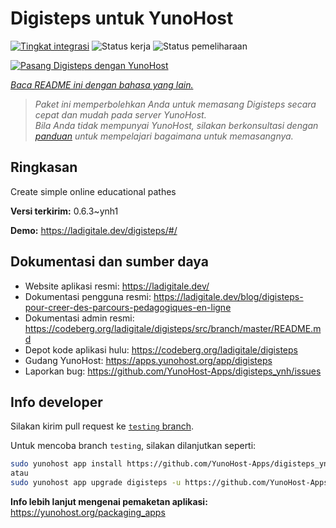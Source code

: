 <!--
N.B.: README ini dibuat secara otomatis oleh <https://github.com/YunoHost/apps/tree/master/tools/readme_generator>
Ini TIDAK boleh diedit dengan tangan.
-->

# Digisteps untuk YunoHost

[![Tingkat integrasi](https://apps.yunohost.org/badge/integration/digisteps)](https://ci-apps.yunohost.org/ci/apps/digisteps/)
![Status kerja](https://apps.yunohost.org/badge/state/digisteps)
![Status pemeliharaan](https://apps.yunohost.org/badge/maintained/digisteps)

[![Pasang Digisteps dengan YunoHost](https://install-app.yunohost.org/install-with-yunohost.svg)](https://install-app.yunohost.org/?app=digisteps)

*[Baca README ini dengan bahasa yang lain.](./ALL_README.md)*

> *Paket ini memperbolehkan Anda untuk memasang Digisteps secara cepat dan mudah pada server YunoHost.*  
> *Bila Anda tidak mempunyai YunoHost, silakan berkonsultasi dengan [panduan](https://yunohost.org/install) untuk mempelajari bagaimana untuk memasangnya.*

## Ringkasan

Create simple online educational pathes

**Versi terkirim:** 0.6.3~ynh1

**Demo:** <https://ladigitale.dev/digisteps/#/>
## Dokumentasi dan sumber daya

- Website aplikasi resmi: <https://ladigitale.dev/>
- Dokumentasi pengguna resmi: <https://ladigitale.dev/blog/digisteps-pour-creer-des-parcours-pedagogiques-en-ligne>
- Dokumentasi admin resmi: <https://codeberg.org/ladigitale/digisteps/src/branch/master/README.md>
- Depot kode aplikasi hulu: <https://codeberg.org/ladigitale/digisteps>
- Gudang YunoHost: <https://apps.yunohost.org/app/digisteps>
- Laporkan bug: <https://github.com/YunoHost-Apps/digisteps_ynh/issues>

## Info developer

Silakan kirim pull request ke [`testing` branch](https://github.com/YunoHost-Apps/digisteps_ynh/tree/testing).

Untuk mencoba branch `testing`, silakan dilanjutkan seperti:

```bash
sudo yunohost app install https://github.com/YunoHost-Apps/digisteps_ynh/tree/testing --debug
atau
sudo yunohost app upgrade digisteps -u https://github.com/YunoHost-Apps/digisteps_ynh/tree/testing --debug
```

**Info lebih lanjut mengenai pemaketan aplikasi:** <https://yunohost.org/packaging_apps>
